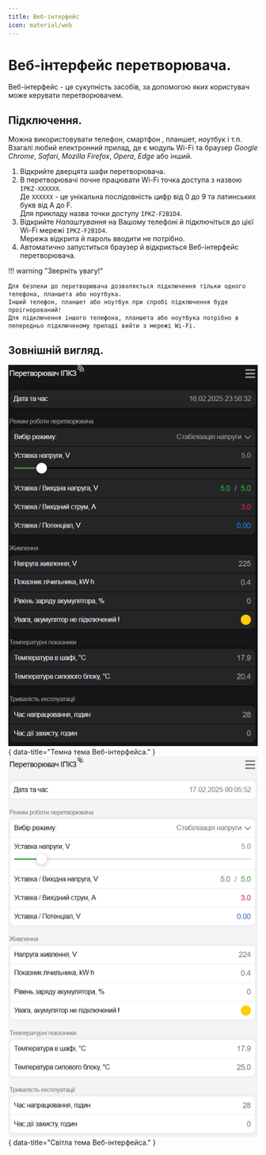 ```yaml
---
title: Веб-інтерфейс
icon: material/web
---
```


# Веб-інтерфейс перетворювача.
Веб-інтерфейс - це сукупність засобів, за допомогою яких користувач може керувати перетворювачем.  

## Підключення.
Можна використовувати телефон, смартфон , планшет, ноутбук і т.п.  
Взагалі любий електронний прилад, де є модуль Wi-Fi та браузер *Google Chrome*, *Safari*, *Mozilla Firefox*, *Opera*, *Edge* або інший.

1. Відкрийте дверцята шафи перетворювача.
2. В перетворювачі почне працювати Wi-Fi точка доступа з назвою `IPKZ-XXXXXX`.  
   Де `XXXXXX` - це унікальна послідовність цифр від 0 до 9 та латинських букв від A до F.   
   Для прикладу назва точки доступу `IPKZ-F2B1D4`.
3. Відкрийте *Налаштування* на Вашому телефоні й підключіться до цієї Wi-Fi мережі `IPKZ-F2B1D4`.    
Мережа відкрита й пароль вводити не потрібно.    
4. Автоматично запуститься браузер й відкриється Веб-інтерфейс перетворювача.

!!! warning "Зверніть увагу!"

    Для безпеки до перетворювача дозволяється підключення тільки одного телефона, планшета або ноутбука.    
    Інший телефон, планшет або ноутбук при спробі підключення буде проігнорований!   
    Для підключення іншого телефона, планшета або ноутбука потрібно в пепередньо підключеному приладі вийти з мережі Wi-Fi.    

## Зовнішній вигляд.

![Темна тема](../img/gallery/dark.png){ data-title="Темна тема Веб-інтерфейса." }&nbsp;&nbsp;&nbsp;&nbsp;![Світла тема](../img/gallery/white.png){ data-title="Світла тема Веб-інтерфейса." }